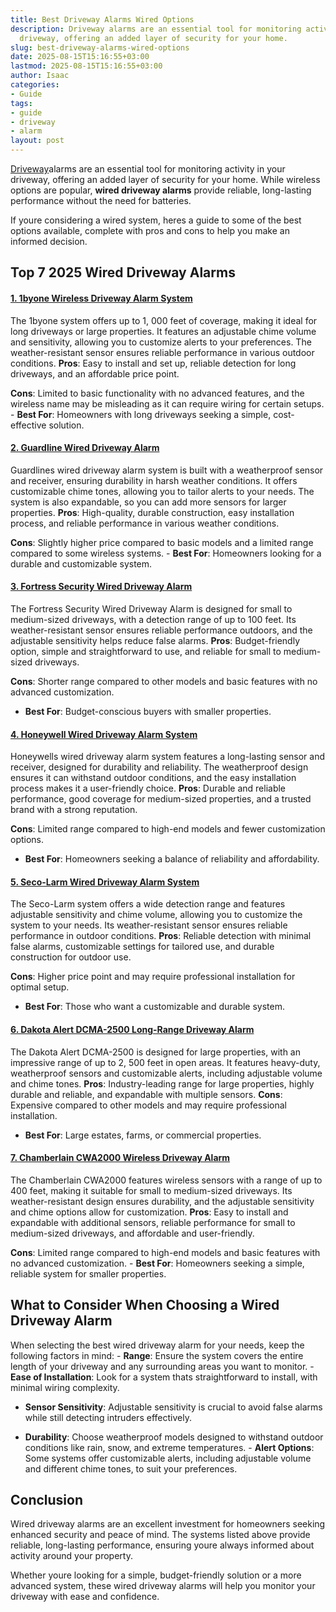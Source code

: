 ```yaml
---
title: Best Driveway Alarms Wired Options
description: Driveway alarms are an essential tool for monitoring activity in your
  driveway, offering an added layer of security for your home.
slug: best-driveway-alarms-wired-options
date: 2025-08-15T15:16:55+03:00
lastmod: 2025-08-15T15:16:55+03:00
author: Isaac
categories:
- Guide
tags:
- guide
- driveway
- alarm
layout: post
---
```

[Driveway](https://pestpolicy.com/best-driveway-alarms/)alarms are an essential tool for monitoring activity in your driveway, offering an added layer of security for your home. While wireless options are popular, **wired driveway alarms** provide reliable, long-lasting performance without the need for batteries.

If youre considering a wired system, heres a guide to some of the best options available, complete with pros and cons to help you make an informed decision.

##  **Top 7 2025 Wired Driveway Alarms**

####  [**1. 1byone Wireless Driveway Alarm System**](https://www.amazon.com/dp/B01B5LSI8O?tag=p-policy-20)

The 1byone system offers up to 1, 000 feet of coverage, making it ideal for long driveways or large properties. It features an adjustable chime volume and sensitivity, allowing you to customize alerts to your preferences. The weather-resistant sensor ensures reliable performance in various outdoor conditions. **Pros**: Easy to install and set up, reliable detection for long driveways, and an affordable price point.

**Cons**: Limited to basic functionality with no advanced features, and the wireless name may be misleading as it can require wiring for certain setups. - **Best For**: Homeowners with long driveways seeking a simple, cost-effective solution.

####  [**2. Guardline Wired Driveway Alarm**](https://www.amazon.com/dp/B07ZZT5MN4?tag=p-policy-20)

Guardlines wired driveway alarm system is built with a weatherproof sensor and receiver, ensuring durability in harsh weather conditions. It offers customizable chime tones, allowing you to tailor alerts to your needs. The system is also expandable, so you can add more sensors for larger properties. **Pros**: High-quality, durable construction, easy installation process, and reliable performance in various weather conditions.

**Cons**: Slightly higher price compared to basic models and a limited range compared to some wireless systems. - **Best For**: Homeowners looking for a durable and customizable system.

####  [**3. Fortress Security Wired Driveway Alarm**](https://www.amazon.com/dp/B08VVKYNY1?tag=p-policy-20)

The Fortress Security Wired Driveway Alarm is designed for small to medium-sized driveways, with a detection range of up to 100 feet. Its weather-resistant sensor ensures reliable performance outdoors, and the adjustable sensitivity helps reduce false alarms. **Pros**: Budget-friendly option, simple and straightforward to use, and reliable for small to medium-sized driveways.

**Cons**: Shorter range compared to other models and basic features with no advanced customization.

- **Best For**: Budget-conscious buyers with smaller properties.

####  [**4. Honeywell Wired Driveway Alarm System**](https://www.amazon.com/dp/B07MQX3YZ8?tag=p-policy-20)

Honeywells wired driveway alarm system features a long-lasting sensor and receiver, designed for durability and reliability. The weatherproof design ensures it can withstand outdoor conditions, and the easy installation process makes it a user-friendly choice. **Pros**: Durable and reliable performance, good coverage for medium-sized properties, and a trusted brand with a strong reputation.

**Cons**: Limited range compared to high-end models and fewer customization options.

- **Best For**: Homeowners seeking a balance of reliability and affordability.

####  [**5. Seco-Larm Wired Driveway Alarm System**](https://www.amazon.com/dp/B01B5KZ6PQ?tag=p-policy-20)

The Seco-Larm system offers a wide detection range and features adjustable sensitivity and chime volume, allowing you to customize the system to your needs. Its weather-resistant sensor ensures reliable performance in outdoor conditions. **Pros**: Reliable detection with minimal false alarms, customizable settings for tailored use, and durable construction for outdoor use.

**Cons**: Higher price point and may require professional installation for optimal setup.

- **Best For**: Those who want a customizable and durable system.

####  [**6. Dakota Alert DCMA-2500 Long-Range Driveway Alarm**](https://www.amazon.com/dp/B07ZZT5MN4?tag=p-policy-20)

The Dakota Alert DCMA-2500 is designed for large properties, with an impressive range of up to 2, 500 feet in open areas. It features heavy-duty, weatherproof sensors and customizable alerts, including adjustable volume and chime tones. **Pros**: Industry-leading range for large properties, highly durable and reliable, and expandable with multiple sensors. **Cons**: Expensive compared to other models and may require professional installation.

- **Best For**: Large estates, farms, or commercial properties.

####  [**7. Chamberlain CWA2000 Wireless Driveway Alarm**](https://www.amazon.com/dp/B07ZZT5MN4?tag=p-policy-20)

The Chamberlain CWA2000 features wireless sensors with a range of up to 400 feet, making it suitable for small to medium-sized driveways. Its weather-resistant design ensures durability, and the adjustable sensitivity and chime options allow for customization. **Pros**: Easy to install and expandable with additional sensors, reliable performance for small to medium-sized driveways, and affordable and user-friendly.

**Cons**: Limited range compared to high-end models and basic features with no advanced customization. - **Best For**: Homeowners seeking a simple, reliable system for smaller properties.

##  **What to Consider When Choosing a Wired Driveway Alarm**

When selecting the best wired driveway alarm for your needs, keep the following factors in mind: - **Range**: Ensure the system covers the entire length of your driveway and any surrounding areas you want to monitor. - **Ease of Installation**: Look for a system thats straightforward to install, with minimal wiring complexity.

- **Sensor Sensitivity**: Adjustable sensitivity is crucial to avoid false alarms while still detecting intruders effectively.

- **Durability**: Choose weatherproof models designed to withstand outdoor conditions like rain, snow, and extreme temperatures. - **Alert Options**: Some systems offer customizable alerts, including adjustable volume and different chime tones, to suit your preferences.

##  **Conclusion**

Wired driveway alarms are an excellent investment for homeowners seeking enhanced security and peace of mind. The systems listed above provide reliable, long-lasting performance, ensuring youre always informed about activity around your property.

Whether youre looking for a simple, budget-friendly solution or a more advanced system, these wired driveway alarms will help you monitor your driveway with ease and confidence.
